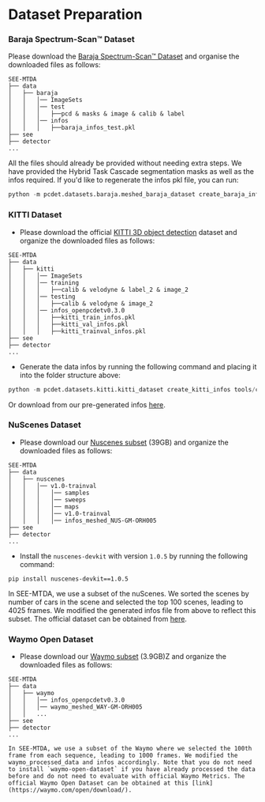 # Dataset Preparation

### Baraja Spectrum-Scan™ Dataset
Please download the [Baraja Spectrum-Scan™ Dataset](https://drive.google.com/file/d/16_azaVGiMVycGH799FX2RyRIWHrslU0R/view?usp=sharing) and organise the downloaded files as follows:
```
SEE-MTDA
├── data
│   ├── baraja
│   │   │── ImageSets
│   │   │── test
│   │   │   ├──pcd & masks & image & calib & label
│   │   │── infos
│   │   │   ├──baraja_infos_test.pkl
├── see
├── detector
...
```
All the files should already be provided without needing extra steps. We have provided the Hybrid Task Cascade segmentation masks as well as the infos required. If you'd like to regenerate the infos pkl file, you can run:
```python 
python -m pcdet.datasets.baraja.meshed_baraja_dataset create_baraja_infos tools/cfgs/dataset_configs/baraja_dataset_meshed.yaml
```

### KITTI Dataset
* Please download the official [KITTI 3D object detection](http://www.cvlibs.net/datasets/kitti/eval_object.php?obj_benchmark=3d) dataset and organize the downloaded files as follows:
```
SEE-MTDA
├── data
│   ├── kitti
│   │   │── ImageSets
│   │   │── training
│   │   │   ├──calib & velodyne & label_2 & image_2 
│   │   │── testing
│   │   │   ├──calib & velodyne & image_2
│   │   │── infos_openpcdetv0.3.0
│   │   │   ├──kitti_train_infos.pkl
│   │   │   ├──kitti_val_infos.pkl
│   │   │   ├──kitti_trainval_infos.pkl
├── see
├── detector
...
```

* Generate the data infos by running the following command and placing it into the folder structure above: 
```python 
python -m pcdet.datasets.kitti.kitti_dataset create_kitti_infos tools/cfgs/dataset_configs/kitti_dataset.yaml
```
Or download from our pre-generated infos [here](https://drive.google.com/drive/folders/1BanTsv8zWqmL7W1C_QXpultB0b01tnh3?usp=sharing).

### NuScenes Dataset

* Please download our [Nuscenes subset](https://unisyd-my.sharepoint.com/:u:/g/personal/julie_berrioperez_sydney_edu_au/Ea6MW4jPciVDttZx2iXVaOoBRZHnz1uAMMKiI2yATtbiHw?e=vflIjI) (39GB) and 
organize the downloaded files as follows: 
```
SEE-MTDA
├── data
│   ├── nuscenes
│   │   │── v1.0-trainval
│   │   │   │── samples
│   │   │   │── sweeps
│   │   │   │── maps
│   │   │   │── v1.0-trainval  
│   │   │   │── infos_meshed_NUS-GM-ORH005
├── see
├── detector
...
```

* Install the `nuscenes-devkit` with version `1.0.5` by running the following command: 
```shell script
pip install nuscenes-devkit==1.0.5
```
In SEE-MTDA, we use a subset of the nuScenes. We sorted the scenes by number of cars in the scene and selected the top 100 scenes, leading to 4025 frames. We modified the generated infos file from above to reflect this subset. The official dataset can be obtained from [here](https://www.nuscenes.org/download).

### Waymo Open Dataset
* Please download our [Waymo subset](https://unisyd-my.sharepoint.com/:u:/g/personal/julie_berrioperez_sydney_edu_au/EUseiL7sd-tLt3DwzcLq0YUB1rhlam-PORdgjIbOc9zBMA?e=EuJ4I9) (3.9GB)Z and organize the downloaded files as follows: 
```
SEE-MTDA
├── data
│   ├── waymo
│   │   │── infos_openpcdetv0.3.0
│   │   │── waymo_meshed_WAY-GM-ORH005
│   │   ...
├── see
├── detector
...

In SEE-MTDA, we use a subset of the Waymo where we selected the 100th frame from each sequence, leading to 1000 frames. We modified the waymo_processed_data and infos accordingly. Note that you do not need to install `waymo-open-dataset` if you have already processed the data before and do not need to evaluate with official Waymo Metrics. The official Waymo Open Dataset can be obtained at this [link](https://waymo.com/open/download/).
